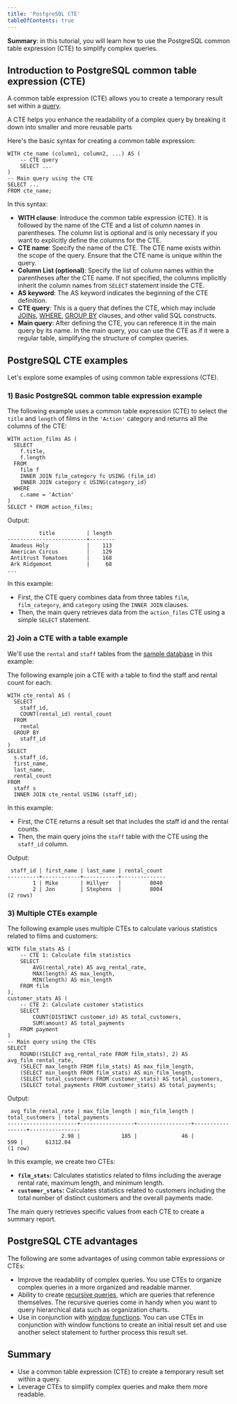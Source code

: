 ```yaml
---
title: 'PostgreSQL CTE'
tableOfContents: true
---
```


**Summary**: in this tutorial, you will learn how to use the PostgreSQL common table expression (CTE) to simplify complex queries.

## Introduction to PostgreSQL common table expression (CTE)

A common table expression (CTE) allows you to create a temporary result set within a [query](/docs/postgresql/postgresql-select).

A CTE helps you enhance the readability of a complex query by breaking it down into smaller and more reusable parts

Here's the basic syntax for creating a common table expression:

```
WITH cte_name (column1, column2, ...) AS (
    -- CTE query
    SELECT ...
)
-- Main query using the CTE
SELECT ...
FROM cte_name;
```

In this syntax:

- **WITH clause**: Introduce the common table expression (CTE). It is followed by the name of the CTE and a list of column names in parentheses. The column list is optional and is only necessary if you want to explicitly define the columns for the CTE.
- **CTE name**: Specify the name of the CTE. The CTE name exists within the scope of the query. Ensure that the CTE name is unique within the query.
- **Column List (optional)**: Specify the list of column names within the parentheses after the CTE name. If not specified, the columns implicitly inherit the column names from `SELECT` statement inside the CTE.
- **AS keyword**: The AS keyword indicates the beginning of the CTE definition.
- **CTE query**: This is a query that defines the CTE, which may include [JOINs](/docs/postgresql/postgresql-joins), [WHERE](https://www.postgresqltutorial.com/postgresql-tutorial/postgresql-where/), [GROUP BY](https://www.postgresqltutorial.com/postgresql-tutorial/postgresql-group-by) clauses, and other valid SQL constructs.
- **Main query**: After defining the CTE, you can reference it in the main query by its name. In the main query, you can use the CTE as if it were a regular table, simplifying the structure of complex queries.

## PostgreSQL CTE examples

Let's explore some examples of using common table expressions (CTE).

### 1) Basic PostgreSQL common table expression example

The following example uses a common table expression (CTE) to select the `title` and `length` of films in the `'Action'` category and returns all the columns of the CTE:

```
WITH action_films AS (
  SELECT
    f.title,
    f.length
  FROM
    film f
    INNER JOIN film_category fc USING (film_id)
    INNER JOIN category c USING(category_id)
  WHERE
    c.name = 'Action'
)
SELECT * FROM action_films;
```

Output:

```
          title          | length
-------------------------+--------
 Amadeus Holy            |    113
 American Circus         |    129
 Antitrust Tomatoes      |    168
 Ark Ridgemont           |     68
...
```

In this example:

- First, the CTE query combines data from three tables `film`, `film_category`, and `category` using the `INNER JOIN` clauses.
- Then, the main query retrieves data from the `action_films` CTE using a simple `SELECT` statement.

### 2) Join a CTE with a table example

We'll use the `rental` and `staff` tables from the [sample database](/docs/postgresql/postgresql-getting-started/postgresql-sample-database) in this example:

The following example join a CTE with a table to find the staff and rental count for each:

```
WITH cte_rental AS (
  SELECT
    staff_id,
    COUNT(rental_id) rental_count
  FROM
    rental
  GROUP BY
    staff_id
)
SELECT
  s.staff_id,
  first_name,
  last_name,
  rental_count
FROM
  staff s
  INNER JOIN cte_rental USING (staff_id);
```

In this example:

- First, the CTE returns a result set that includes the staff id and the rental counts.
- Then, the main query joins the `staff` table with the CTE using the `staff_id` column.

Output:

```
 staff_id | first_name | last_name | rental_count
----------+------------+-----------+--------------
        1 | Mike       | Hillyer   |         8040
        2 | Jon        | Stephens  |         8004
(2 rows)
```

### 3) Multiple CTEs example

The following example uses multiple CTEs to calculate various statistics related to films and customers:

```
WITH film_stats AS (
    -- CTE 1: Calculate film statistics
    SELECT
        AVG(rental_rate) AS avg_rental_rate,
        MAX(length) AS max_length,
        MIN(length) AS min_length
    FROM film
),
customer_stats AS (
    -- CTE 2: Calculate customer statistics
    SELECT
        COUNT(DISTINCT customer_id) AS total_customers,
        SUM(amount) AS total_payments
    FROM payment
)
-- Main query using the CTEs
SELECT
    ROUND((SELECT avg_rental_rate FROM film_stats), 2) AS avg_film_rental_rate,
    (SELECT max_length FROM film_stats) AS max_film_length,
    (SELECT min_length FROM film_stats) AS min_film_length,
    (SELECT total_customers FROM customer_stats) AS total_customers,
    (SELECT total_payments FROM customer_stats) AS total_payments;
```

Output:

```
 avg_film_rental_rate | max_film_length | min_film_length | total_customers | total_payments
----------------------+-----------------+-----------------+-----------------+----------------
                 2.98 |             185 |              46 |             599 |       61312.04
(1 row)
```

In this example, we create two CTEs:

- **`film_stats`:** Calculates statistics related to films including the average rental rate, maximum length, and minimum length.
- **`customer_stats`:** Calculates statistics related to customers including the total number of distinct customers and the overall payments made.

The main query retrieves specific values from each CTE to create a summary report.

## PostgreSQL CTE advantages

The following are some advantages of using common table expressions or CTEs:

- Improve the readability of complex queries. You use CTEs to organize complex queries in a more organized and readable manner.
- Ability to create [recursive queries](/docs/postgresql/postgresql-recursive-query), which are queries that reference themselves. The recursive queries come in handy when you want to query hierarchical data such as organization charts.
- Use in conjunction with [window functions](https://www.postgresqltutorial.com/postgresql-window-function/). You can use CTEs in conjunction with window functions to create an initial result set and use another select statement to further process this result set.

## Summary

- Use a common table expression (CTE) to create a temporary result set within a query.
- Leverage CTEs to simplify complex queries and make them more readable.
